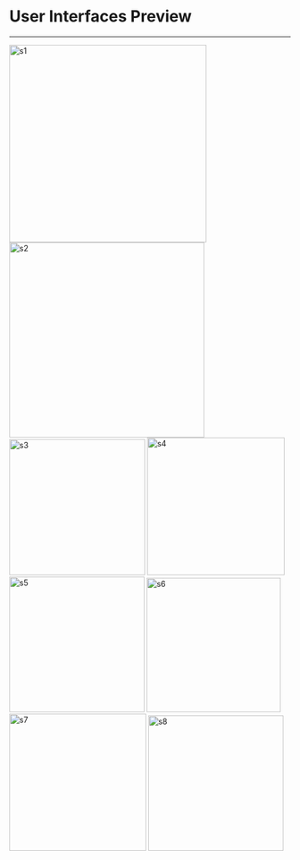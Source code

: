 <h1>User Interfaces Preview</h1>
<hr>
<img width="353" alt="s1" src="https://user-images.githubusercontent.com/101310686/201329288-1a67acc1-370e-4deb-8ba2-af9d7882ec54.png">
<img width="349" alt="s2" src="https://user-images.githubusercontent.com/101310686/201329299-27d0014d-678c-408d-a012-39bd3a6af797.png">
<img width="243" alt="s3" src="https://user-images.githubusercontent.com/101310686/201329305-a4beeed3-a12e-4b78-adfb-021687f00bf5.png">
<img width="246" alt="s4" src="https://user-images.githubusercontent.com/101310686/201329315-50100843-3dc0-4aa7-a9ee-928cbfd3cc91.png">
<img width="242" alt="s5" src="https://user-images.githubusercontent.com/101310686/201329318-ea7d550e-3214-4fcf-9b6a-45bbe7dc07b2.png">
<img width="240" alt="s6" src="https://user-images.githubusercontent.com/101310686/201329333-a752bdcd-61e6-4eba-afe6-939a197e4714.png">
<img width="245" alt="s7" src="https://user-images.githubusercontent.com/101310686/201329357-ce921186-496c-460a-ad2b-96b32791a147.png">
<img width="242" alt="s8" src="https://user-images.githubusercontent.com/101310686/201329359-1de000d8-2cb0-45b0-9fa3-b74cc4444959.png">
